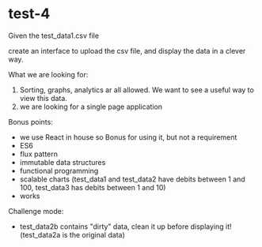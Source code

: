 # test-4

Given the test_data1.csv file

create an interface to upload the csv file, and display the data in a clever way.

What we are looking for:
1) Sorting, graphs, analytics ar all allowed. We want to see a useful way to view this data.
2) we are looking for a single page application

Bonus points:
- we use React in house so Bonus for using it, but not a requirement
- ES6
- flux pattern
- immutable data structures
- functional programming
- scalable charts (test_data1 and test_data2 have debits between 1 and 100, test_data3 has debits between 1 and 10)
- works

Challenge mode:
- test_data2b contains "dirty" data, clean it up before displaying it! (test_data2a is the original data)